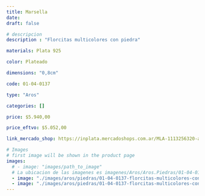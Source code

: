 ```yaml
---
title: Marsella
date: 
draft: false

# descripcion
description : "Florcitas multicolores con piedra"

materials: Plata 925

color: Plateado

dimensions: "0,8cm"

code: 01-04-0137

type: "Aros"

categories: []

price: $5.940,00

price_eftvo: $5.052,00

link_mercado_shop: https://inplata.mercadoshops.com.ar/MLA-1113256320-aros-en-plata-925-y-nácar-color-florcitas-marsella-_JM

# Images
# first image will be shown in the product page
images:
  # - image: "images/path_to_image"
  # La ubicacion de las imagenes es imagenes/Aros/Aros.Piedras/01-04-0137-marsella
  - image: "./images/aros/piedras/01-04-0137-florcitas-multicolores-con-piedra_a.jpeg"
  - image: "./images/aros/piedras/01-04-0137-florcitas-multicolores-con-piedra_b.jpeg"
---
```

